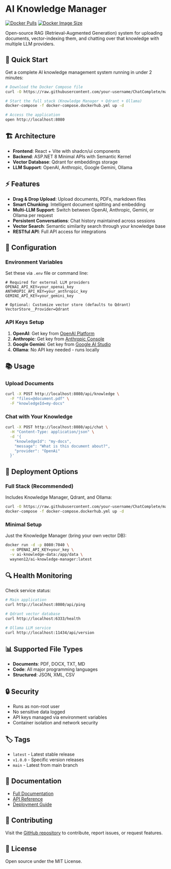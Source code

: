 # AI Knowledge Manager

[![Docker Pulls](https://img.shields.io/docker/pulls/waynen12/ai-knowledge-manager.svg)](https://hub.docker.com/r/waynen12/ai-knowledge-manager)
[![Docker Image Size](https://img.shields.io/docker/image-size/waynen12/ai-knowledge-manager)](https://hub.docker.com/r/waynen12/ai-knowledge-manager)

Open-source RAG (Retrieval-Augmented Generation) system for uploading documents, vector-indexing them, and chatting over that knowledge with multiple LLM providers.

## 🚀 Quick Start

Get a complete AI knowledge management system running in under 2 minutes:

```bash
# Download the Docker Compose file
curl -O https://raw.githubusercontent.com/your-username/ChatComplete/main/docker-compose.dockerhub.yml

# Start the full stack (Knowledge Manager + Qdrant + Ollama)
docker-compose -f docker-compose.dockerhub.yml up -d

# Access the application
open http://localhost:8080
```

## 🏗️ Architecture

- **Frontend**: React + Vite with shadcn/ui components
- **Backend**: ASP.NET 8 Minimal APIs with Semantic Kernel
- **Vector Database**: Qdrant for embeddings storage
- **LLM Support**: OpenAI, Anthropic, Google Gemini, Ollama

## ⚡ Features

- **Drag & Drop Upload**: Upload documents, PDFs, markdown files
- **Smart Chunking**: Intelligent document splitting and embedding
- **Multi-LLM Support**: Switch between OpenAI, Anthropic, Gemini, or Ollama per request
- **Persistent Conversations**: Chat history maintained across sessions
- **Vector Search**: Semantic similarity search through your knowledge base
- **RESTful API**: Full API access for integrations

## 🔧 Configuration

### Environment Variables

Set these via `.env` file or command line:

```env
# Required for external LLM providers
OPENAI_API_KEY=your_openai_key
ANTHROPIC_API_KEY=your_anthropic_key
GEMINI_API_KEY=your_gemini_key

# Optional: Customize vector store (defaults to Qdrant)
VectorStore__Provider=Qdrant
```

### API Keys Setup

1. **OpenAI**: Get key from [OpenAI Platform](https://platform.openai.com/api-keys)
2. **Anthropic**: Get key from [Anthropic Console](https://console.anthropic.com/)
3. **Google Gemini**: Get key from [Google AI Studio](https://makersuite.google.com/app/apikey)
4. **Ollama**: No API key needed - runs locally

## 📚 Usage

### Upload Documents
```bash
curl -X POST http://localhost:8080/api/knowledge \
  -F "files=@document.pdf" \
  -F "knowledgeId=my-docs"
```

### Chat with Your Knowledge
```bash
curl -X POST http://localhost:8080/api/chat \
  -H "Content-Type: application/json" \
  -d '{
    "knowledgeId": "my-docs",
    "message": "What is this document about?",
    "provider": "OpenAi"
  }'
```

## 🐳 Deployment Options

### Full Stack (Recommended)
Includes Knowledge Manager, Qdrant, and Ollama:
```bash
curl -O https://raw.githubusercontent.com/your-username/ChatComplete/main/docker-compose.dockerhub.yml
docker-compose -f docker-compose.dockerhub.yml up -d
```

### Minimal Setup
Just the Knowledge Manager (bring your own vector DB):
```bash
docker run -d -p 8080:7040 \
  -e OPENAI_API_KEY=your_key \
  -v ai-knowledge-data:/app/data \
  waynen12/ai-knowledge-manager:latest
```

## 🔍 Health Monitoring

Check service status:
```bash
# Main application
curl http://localhost:8080/api/ping

# Qdrant vector database
curl http://localhost:6333/health

# Ollama LLM service
curl http://localhost:11434/api/version
```

## 📊 Supported File Types

- **Documents**: PDF, DOCX, TXT, MD
- **Code**: All major programming languages
- **Structured**: JSON, XML, CSV

## 🔒 Security

- Runs as non-root user
- No sensitive data logged
- API keys managed via environment variables
- Container isolation and network security

## 🏷️ Tags

- `latest` - Latest stable release
- `v1.0.0` - Specific version releases
- `main` - Latest from main branch

## 📖 Documentation

- [Full Documentation](https://github.com/your-username/ChatComplete)
- [API Reference](https://github.com/your-username/ChatComplete/blob/main/docs/api.md)
- [Deployment Guide](https://github.com/your-username/ChatComplete/blob/main/DOCKER_DEPLOYMENT.md)

## 🤝 Contributing

Visit the [GitHub repository](https://github.com/your-username/ChatComplete) to contribute, report issues, or request features.

## 📄 License

Open source under the MIT License.